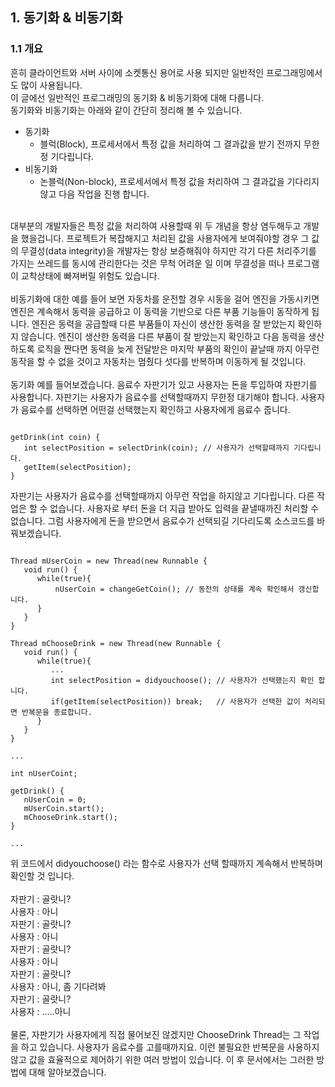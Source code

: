 ## 1. 동기화 & 비동기화
### 1.1 개요
흔히 클라이언트와 서버 사이에 소켓통신 용어로 사용 되지만 일반적인 프로그래밍에서도 많이 사용됩니다.<br>
이 글에선 일반적인 프로그래밍의 동기화 & 비동기화에 대해 다룹니다. <br>
동기화와 비동기화는 아래와 같이 간단히 정리해 볼 수 있습니다. <br>
* 동기화
  * 블럭(Block), 프로세서에서 특정 값을 처리하여 그 결과값을 받기 전까지 무한정 기다립니다. 
* 비동기화
  * 논블럭(Non-block), 프로세서에서 특정 값을 처리하여 그 결과값을 기다리지 않고 다음 작업을 진행 합니다.
<br>
대부분의 개발자들은 특정 값을 처리하여 사용할때 위 두 개념을 항상 염두해두고 개발을 했을겁니다. 프로젝트가 복잡해지고 처리된 값을 사용자에게 보여줘야할 경우 그 값의 무결성(data integrity)을 개발자는 항상 보증해줘야 하지만 각기 다른 처리주기를 가지는 쓰레드를 동시에 관리한다는 것은 무척 어려운 일 이며 무결성을 떠나 프로그램이 교착상태에 빠져버릴 위험도 있습니다.
<br><br>
비동기화에 대한 예를 들어 보면 자동차를 운전할 경우 시동을 걸어 엔진을 가동시키면 엔진은 계속해서 동력을 공급하고 이 동력을 기반으로 다른 부품 기능들이 동작하게 됩니다. 엔진은 동력을 공급할때 다른 부품들이 자신이 생산한 동력을 잘 받았는지 확인하지 않습니다. 엔진이 생산한 동력을 다른 부품이 잘 받았는지 확인하고 다음 동력을 생산하도록 로직을 짠다면 동력을 늦게 전달받은 마지막 부품의 확인이 끝날때 까지 아무런 동작을 할 수 없을 것이고 자동차는 멈췄다 섯다를 반복하며 이동하게 될 것입니다.  
<br><br>
동기화 예를 들어보겠습니다. 음료수 자판기가 있고 사용자는 돈을 투입하여 자판기를 사용합니다. 자판기는 사용자가 음료수를 선택할때까지 무한정 대기해야 합니다. 사용자가 음료수를 선택하면 어떤걸 선택했는지 확인하고 사용자에게 음료수 줍니다.

<pre><code>
getDrink(int coin) {
   int selectPosition = selectDrink(coin); // 사용자가 선택할때까지 기다립니다.
   getItem(selectPosition);
}
</pre></code>

자판기는 사용자가 음료수를 선택할때까지 아무런 작업을 하지않고 기다립니다. 다른 작업은 할 수 없습니다. 사용자로 부터 돈을 더 지급 받아도 입력을 끝낼때까진 처리할 수 없습니다. 그럼 사용자에게 돈을 받으면서 음료수가 선택되길 기다리도록 소스코드를 바꿔보겠습니다. 

<pre><code>
Thread mUserCoin = new Thread(new Runnable {
   void run() {
      while(true){
          nUserCoin = changeGetCoin(); // 동전의 상태를 계속 확인해서 갱신합니다.
      }
   }
}

Thread mChooseDrink = new Thread(new Runnable {
   void run() {
      while(true){
         ...
         int selectPosition = didyouchoose(); // 사용자가 선택했는지 확인 합니다.
         if(getItem(selectPosition)) break;   // 사용자가 선택한 값이 처리되면 반복문을 종료합니다.
      }
   }
}

...

int nUserCoint;

getDrink() {
   nUserCoin = 0;
   mUserCoin.start();
   mChooseDrink.start();
}

...
</pre></code>

위 코드에서 didyouchoose() 라는 함수로 사용자가 선택 할때까지 계속해서 반복하며 확인할 것 입니다. <br>
<br>
자판기 : 골랏니?<br>
사용자 : 아니<br>
자판기 : 골랏니?<br>
사용자 : 아니<br>
자판기 : 골랏니?<br>
사용자 : 아니<br>
자판기 : 골랏니?<br>
사용자 : 아니, 좀 기다려봐<br>
자판기 : 골랏니?<br>
사용자 : .....아니<br>
<br>
물론, 자판기가 사용자에게 직접 물어보진 않겠지만 ChooseDrink Thread는 그 작업을 하고 있습니다. 사용자가 음료수를 고를때까지요. 이런 불필요한 반복문을 사용하지 않고 값을 효율적으로 제어하기 위한 여러 방법이 있습니다. 이 후 문서에서는 그러한 방법에 대해 알아보겠습니다.<br>
